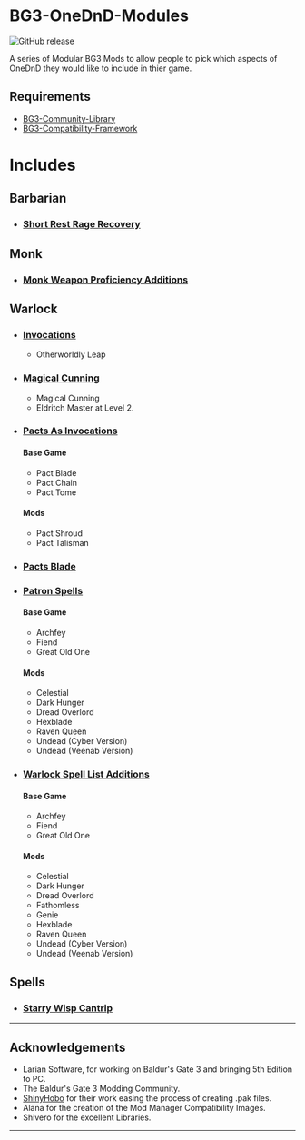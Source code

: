 # BG3-OneDnD-Modules

[![GitHub release](https://img.shields.io/github/v/tag/BG3-Community-Library-Team/BG3-OneDnD-Modules?label=Latest%20Version)](https://GitHub.com/BG3-Community-Library-Team/BG3-OneDnD-Modules/releases/)

A series of Modular BG3 Mods to allow people to pick which aspects of OneDnD they would like to include in thier game.

## Requirements
- [BG3-Community-Library](https://github.com/BG3-Community-Library-Team/BG3-Community-Library)
- [BG3-Compatibility-Framework](https://github.com/BG3-Community-Library-Team/BG3-Compatibility-Framework)

# Includes

## Barbarian
- ### [Short Rest Rage Recovery](Class_Barbarian/ShortRestRage/)

## Monk
- ### [Monk Weapon Proficiency Additions](https://github.com/BG3-Community-Library-Team/CF-Example-Mods)

## Warlock
- ### [Invocations](Class_Warlock/Invocations/)
   - Otherworldly Leap
- ### [Magical Cunning](Class_Warlock/MagicalCunning/)
   - Magical Cunning
   - Eldritch Master at Level 2.
- ### [Pacts As Invocations](Class_Warlock/PactInvocations/)
  #### Base Game
    - Pact Blade
    - Pact Chain
    - Pact Tome
  #### Mods
    - Pact Shroud
    - Pact Talisman
- ### [Pacts Blade](Class_Warlock/PactBlade/)
- ### [Patron Spells](Class_Warlock/PatronSpells/)
  #### Base Game
    - Archfey
    - Fiend
    - Great Old One
  #### Mods
    - Celestial
    - Dark Hunger
    - Dread Overlord
    - Hexblade
    - Raven Queen
    - Undead (Cyber Version)
    - Undead (Veenab Version)
- ### [Warlock Spell List Additions](https://github.com/BG3-Community-Library-Team/CF-Example-Mods)
   #### Base Game
    - Archfey
    - Fiend
    - Great Old One
   #### Mods
    - Celestial
    - Dark Hunger
    - Dread Overlord
    - Fathomless
    - Genie
    - Hexblade
    - Raven Queen
    - Undead (Cyber Version)
    - Undead (Veenab Version)

## Spells

- ### [Starry Wisp Cantrip](Spells_Cantrip/StarryWisp/)

---

## Acknowledgements
- Larian Software, for working on Baldur's Gate 3 and bringing 5th Edition to PC.
- The Baldur's Gate 3 Modding Community.
- [ShinyHobo](https://github.com/ShinyHobo) for their work easing the process of creating .pak files.
- Alana for the creation of the Mod Manager Compatibility Images.
- Shivero for the excellent Libraries.

---